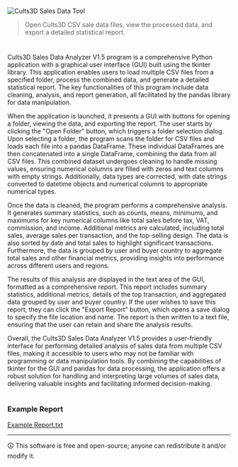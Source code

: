 ![Cults3D Sales Data Tool](https://github.com/sourceduty/Cults3D_Sales_Data_Analyzer/assets/123030236/6a91ca57-5df5-48cd-bd15-b1b3d00caeb7)

> Open Cults3D CSV sale data files, view the processed data, and export a detailed statistical report.

#

Cults3D Sales Data Analyzer V1.5 program is a comprehensive Python application with a graphical user interface (GUI) built using the tkinter library. This application enables users to load multiple CSV files from a specified folder, process the combined data, and generate a detailed statistical report. The key functionalities of this program include data cleaning, analysis, and report generation, all facilitated by the pandas library for data manipulation.

When the application is launched, it presents a GUI with buttons for opening a folder, viewing the data, and exporting the report. The user starts by clicking the "Open Folder" button, which triggers a folder selection dialog. Upon selecting a folder, the program scans the folder for CSV files and loads each file into a pandas DataFrame. These individual DataFrames are then concatenated into a single DataFrame, combining the data from all CSV files. This combined dataset undergoes cleaning to handle missing values, ensuring numerical columns are filled with zeros and text columns with empty strings. Additionally, data types are corrected, with date strings converted to datetime objects and numerical columns to appropriate numerical types.

Once the data is cleaned, the program performs a comprehensive analysis. It generates summary statistics, such as counts, means, minimums, and maximums for key numerical columns like total sales before tax, VAT, commission, and income. Additional metrics are calculated, including total sales, average sales per transaction, and the top-selling design. The data is also sorted by date and total sales to highlight significant transactions. Furthermore, the data is grouped by user and buyer country to aggregate total sales and other financial metrics, providing insights into performance across different users and regions.

The results of this analysis are displayed in the text area of the GUI, formatted as a comprehensive report. This report includes summary statistics, additional metrics, details of the top transaction, and aggregated data grouped by user and buyer country. If the user wishes to save this report, they can click the "Export Report" button, which opens a save dialog to specify the file location and name. The report is then written to a text file, ensuring that the user can retain and share the analysis results.

Overall, the Cults3D Sales Data Analyzer V1.5 provides a user-friendly interface for performing detailed analysis of sales data from multiple CSV files, making it accessible to users who may not be familiar with programming or data manipulation tools. By combining the capabilities of tkinter for the GUI and pandas for data processing, the application offers a robust solution for handling and interpreting large volumes of sales data, delivering valuable insights and facilitating informed decision-making.

#
### Example Report

[Example Report.txt](https://github.com/sourceduty/Cults3D_Sales_Data_Analyzer/files/15366813/Example.Report.txt)

***
🛈 This software is free and open-source; anyone can redistribute it and/or modify it.
